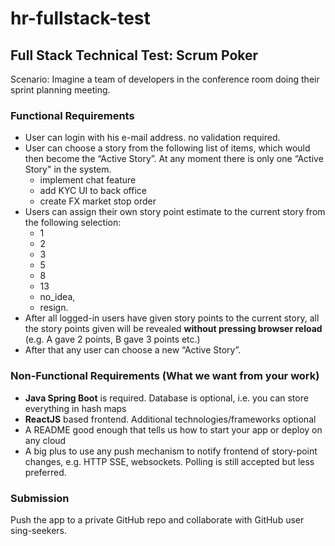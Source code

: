 # hr-fullstack-test

## Full Stack Technical Test: Scrum Poker


Scenario: Imagine a team of developers in the conference room doing their sprint planning meeting.

### Functional Requirements

-	User can login with his e-mail address. no validation required.
-	User can choose a story from the following list of items, which would then become the “Active Story”. At any moment there is only one “Active Story" in the system.
    * implement chat feature
    * add KYC UI to back office
    * create FX market stop order
-	Users can assign their own story point estimate to the current story from the following selection:
    * 1
    * 2
    * 3
    * 5
    * 8
    * 13
    * no_idea,
    * resign.
-	After all logged-in users have given story points to the current story, all the story points given will be revealed **without pressing browser reload** (e.g. A gave 2 points, B gave 3 points etc.) 
-	After that any user can choose a new “Active Story”.

### Non-Functional Requirements (What we want from your work)

-	**Java Spring Boot** is required. Database is optional, i.e. you can store everything in hash maps
-	**ReactJS** based frontend. Additional technologies/frameworks optional
-	A README good enough that tells us how to start your app or deploy on any cloud
-	A big plus to use any push mechanism to notify frontend of story-point changes, e.g. HTTP SSE, websockets. Polling is still accepted but less preferred.


### Submission ###

Push the app to a private GitHub repo and collaborate with GitHub user sing-seekers.
